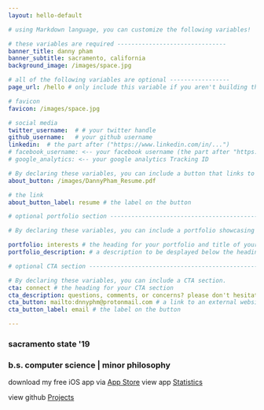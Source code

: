 ```yaml
---
layout: hello-default

# using Markdown language, you can customize the following variables!

# these variables are required -------------------------------
banner_title: danny pham
banner_subtitle: sacramento, california
background_image: /images/space.jpg

# all of the following variables are optional -----------------
page_url: /hello # only include this variable if you aren't building the page to your primary domain

# favicon
favicon: /images/space.jpg

# social media
twitter_username:  # # your twitter handle
github_username:   # your github username
linkedin:  # the part after ("https://www.linkedin.com/in/...")
# facebook_username: <-- your facebook username (the part after "https://www.facebook.com/...")
# google_analytics: <-- your google analytics Tracking ID

# By declaring these variables, you can include a button that links to an external website or to media.
about_button: /images/DannyPham_Resume.pdf

# the link
about_button_label: resume # the label on the button

# optional portfolio section ------------------------------------------

# By declaring these variables, you can include a portfolio showcasing your work and organize your portfolio's items into a custom layout, all without adding any CSS. In addition, you must 1) create an HTML file in the_includes folder for each project with the text you'd like to display, and 2) create a YAML file in the _data folder describing the order in which each project should be shown and categorized. See `/includes/example.html` and `/_data/work.yml` for examples.

portfolio: interests # the heading for your portfolio and title of your YAML file
portfolio_description: # a description to be desplayed below the heading and above the content

# optional CTA section --------------------------------------------------

# By declaring these variables, you can include a CTA section.
cta: connect # the heading for your CTA section
cta_description: questions, comments, or concerns? please don't hesitate to reach out. # a description to be desplayed below the heading and above the content
cta_button: mailto:dnnyphm@protonmail.com # a link to an external website or to media
cta_button_label: email # the label on the button

---			
```

[//]: # (write a bit about yourself here)
### sacramento state '19  

### b.s. computer science | minor philosophy

download my free iOS app via [App Store](https://apps.apple.com/us/app/learn-cybersecurity/id1556509824#?platform=iphone)
view app [Statistics](https://github.com/dp916/Learn-Cybersecurity)

view github [Projects](https://github.com/dp916?tab=repositories)

